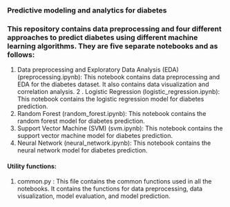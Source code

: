 ### Predictive modeling and analytics for diabetes 

### This repository contains data preprocessing and four different approaches to predict diabetes using different machine learning algorithms. They are five separate notebooks and as follows:

1. Data preprocessing and Exploratory Data Analysis (EDA) (preprocessing.ipynb): This notebook contains data preprocessing and EDA for the diabetes dataset. It also contains data visualization and correlation analysis.
2 . Logistic Regression (logistic_regression.ipynb): This notebook contains the logistic regression model for diabetes prediction.
3. Random Forest (random_forest.ipynb): This notebook contains the random forest model for diabetes prediction.
4. Support Vector Machine (SVM) (svm.ipynb): This notebook contains the support vector machine model for diabetes prediction.
5. Neural Network (neural_network.ipynb): This notebook contains the neural network model for diabetes prediction.

#### Utility functions:

1. common.py : This file contains the common functions used in all the notebooks. It contains the functions for data preprocessing, data visualization, model evaluation, and model prediction.
